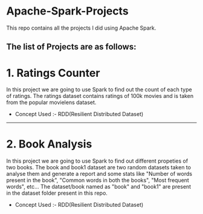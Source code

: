 # Apache-Spark-Projects
This repo contains all the projects I did using Apache Spark.

The list of Projects are as follows:
---------------------------------------------

# 1. Ratings Counter  

In this project we are going to use Spark to find out the count of each type of ratings. The ratings dataset contains ratings of 100k movies and is taken from the popular movielens dataset.


+ Concept Used :- RDD(Resilient Distributed Dataset) 

---------------------------------------------------------------------------


# 2. Book Analysis  

In this project we are going to use Spark to find out different propeties of two books. The book and book1 dataset are two random datasets taken to analyse them and generate a report and some stats like "Number of words present in the book", "Common words in both the books", "Most frequent words", etc... The dataset/book named as "book" and "book1" are present in the dataset folder present in this repo. 


+ Concept Used :- RDD(Resilient Distributed Dataset) 
